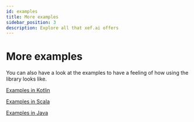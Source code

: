 ```yaml
---
id: examples
title: More examples
sidebar_position: 3
description: Explore all that xef.ai offers
---
```


# More examples

You can also have a look at the examples to have a feeling of how using the library looks like.


<decorated-text icon="kotlin-icon.svg" width="32px" height="32px"><a href="https://github.com/xebia-functional/xef/tree/main/examples/kotlin/src/main/kotlin/com/xebia/functional/xef">Examples in Kotlin</a></decorated-text>

<decorated-text icon="scala-icon.svg" width="32px" height="32px"><a href="https://github.com/xebia-functional/xef/tree/main/examples/scala/src/main/scala/com/xebia/functional/xef/scala">Examples in Scala</a></decorated-text>

<decorated-text icon="java-icon.svg" width="32px" height="32px"><a href="https://github.com/xebia-functional/xef/tree/main/examples/java/src/main/java/com/xebia/functional/xef/java">Examples in Java</a></decorated-text>
